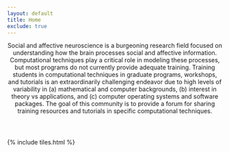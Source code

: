 ```yaml
---
layout: default
title: Home
exclude: true
---
```


<header>
<p>Social and affective neuroscience is a burgeoning research field focused on understanding how the brain processes social and affective information. Computational techniques play a critical role in modeling these processes, but most programs do not currently provide adequate training. Training students in computational techniques in graduate programs, workshops, and tutorials is an extraordinarily challenging endeavor due to high levels of variability in (a) mathematical and computer backgrounds, (b) interest in theory vs applications, and (c) computer operating systems and software packages. The goal of this community is to provide a forum for sharing training resources and tutorials in specific computational techniques.
</p>

</header>

{% include tiles.html %}
